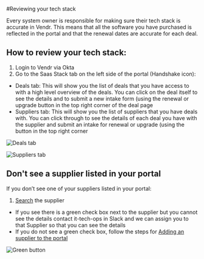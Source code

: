 #Reviewing your tech stack

Every system owner is responsible for making sure their tech stack is accurate in Vendr. This means that all the software you have purchased is reflected in the portal and that the renewal dates are accurate for each deal. 

## How to review your tech stack:
1. Login to Vendr via Okta
2. Go to the Saas Stack tab on the left side of the portal (Handshake icon): 
- Deals tab: This will show you the list of deals that you have access to with a high level overview of the deals. You can click on the deal itself to see the details and to submit a new intake form (using the renewal or upgrade button in the top right corner of the deal page
- Suppliers tab: This will show you the list of suppliers that you have deals with. You can click through to see the details of each deal you have with the supplier and submit an intake for renewal or upgrade (using the button in the top right corner

![Deals tab](https://storage.googleapis.com/sourcegraph-assets/Vendr%20-%20Deals%20tab.jpg)

![Suppliers tab](https://storage.googleapis.com/sourcegraph-assets/Vendr%20-%20suppliers.jpg)

## Don't see a supplier listed in your portal
If you don’t see one of your suppliers listed in your portal:
1. [Search](https://sourcegraph.vendr.com/suppliers/search) the supplier 
- If you see there is a green check box next to the supplier but you cannot see the details contact it-tech-ops in Slack and we can assign you to that Supplier so that you can see the details
- If you do not see a green check box, follow the steps for [Adding an supplier to the portal](..vendr/adding_supplier.md)

![Green button](https://storage.googleapis.com/sourcegraph-assets/Vendr%20-%20Green%2Bbuy.jpg)
